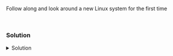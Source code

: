 Follow along and look around a new Linux system for the first time

<br>

### Solution
<details>
<summary>Solution</summary>
First we check what version of Linux we're on.

```plain
cat /etc/*release
```{{exec}}

Next we check the kernel version.

```plain
uname -r
```{{exec}}

Next we might want to know how long the system has been up.

```plain
uptime
```{{exec}}

Last we might want to see how the system booted and what kernel parameters were passed.

```plain
cat /proc/cmdline
```{{exec}}

</details>